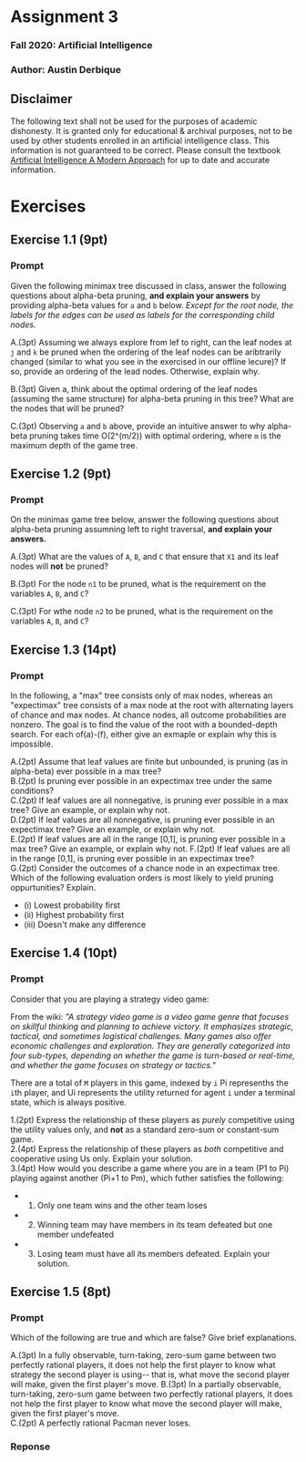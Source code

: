 # Assignment 3
### Fall 2020: Artificial Intelligence
### Author: Austin Derbique

## Disclaimer
The following text shall not be used for the purposes of academic dishonesty. It is granted only for educational & archival purposes, not to be used by other students enrolled in an artificial intelligence class. This information is not guaranteed to be correct. Please consult the textbook [Artificial Intelligence A Modern Approach](https://www.amazon.com/Artificial-Intelligence-Modern-Approach-3rd/dp/0136042597) for up to date and accurate information.

# Exercises 

## Exercise 1.1 (9pt)
### Prompt
Given the following minimax tree discussed in class, answer the following questions about alpha-beta pruning, **and explain your answers** by providing alpha-beta values for `a` and `b` below. *Except for the root node, the labels for the edges can be used as labels for the corresponding child nodes.*

A.(3pt) Assuming we always explore from lef to right, can the leaf nodes at `j` and `k` be pruned when the ordering of the leaf nodes can be aribtrarily changed (similar to what you see in the exercised in our offline lecure)? If so, provide an ordering of the lead nodes. Otherwise, explain why.

B.(3pt) Given a, think about the optimal ordering of the leaf nodes (assuming the same structure) for alpha-beta pruning in this tree? What are the nodes that will be pruned?

C.(3pt) Observing `a` and `b` above, provide an intuitive answer to why alpha-beta pruning takes time O(2^(m/2)) with optimal ordering, where `m` is the maximum depth of the game tree.

## Exercise 1.2 (9pt)
### Prompt
On the minimax game tree below, answer the following questions about alpha-beta pruning assumning left to right traversal, **and explain your answers.**

A.(3pt) What are the values of `A`, `B`, and `C` that ensure that `X1` and its leaf nodes will **not** be pruned?

B.(3pt) For the node `n1` to be pruned, what is the requirement on the variables `A`, `B`, and `C`?

C.(3pt) For wthe node `n2` to be pruned, what is the requirement on the variables `A`, `B`, and `C`?

## Exercise 1.3 (14pt)
### Prompt
In the following, a "max" tree consists only of max nodes, whereas an "expectimax" tree consists of a max node at the root with alternating layers of chance and max nodes. At chance nodes, all outcome probabilities are nonzero. The goal is to find the value of the root with a bounded-depth search. For each of(a)-(f), either give an exmaple or explain why this is impossible.

A.(2pt) Assume that leaf values are finite but unbounded, is pruning (as in alpha-beta) ever possible in a max tree?  
B.(2pt) Is pruning ever possible in an expectimax tree under the same conditions?  
C.(2pt) If leaf values are all nonnegative, is pruning ever possible in a max tree? Give an example, or explain why not.  
D.(2pt) If leaf values are all nonnegative, is pruning ever possible in an expectimax tree? Give an example, or explain why not.  
E.(2pt) If leaf values are all in the range [0,1], is pruning ever possible in a max tree? Give an example, or explain why not.
F.(2pt) If leaf values are all in the range [0,1], is pruning ever possible in an expectimax tree?  
G.(2pt) Consider the outcomes of a chance node in an expectimax tree. Which of the following evaluation orders is most likely to yield pruning oppurtunities? Explain.  
- (i) Lowest probability first
- (ii) Highest probability first  
- (iii) Doesn't make any difference

## Exercise 1.4 (10pt)
### Prompt
Consider that you are playing a strategy video game:  

From the wiki: *"A strategy video game is a video game genre that focuses on skillful thinking and planning to achieve victory. It emphasizes strategic, tactical, and sometimes logistical challenges. Many games also offer economic challenges and exploration. They are generally categorized into four sub-types, depending on whether the game is turn-based or real-time, and whether the game focuses on strategy or tactics."*

There are a total of `M` players in this game, indexed by `i` Pi represenths the `i`th player, and Ui represents the utility returned for agent `i` under a terminal state, which is always positive.  

1.(2pt) Express the relationship of these players as *purely* competitive using the utility values only, and **not** as a standard zero-sum or constant-sum game.  
2.(4pt) Express the relationship of these players as *both* competitive and cooperative using Us only. Explain your solution.  
3.(4pt) How would you describe a game where you are in a team (P1 to Pi) playing against another (Pi+1 to Pm), which futher satisfies the following:
- 1) Only one team wins and the other team loses
- 2) Winning team may have members in its team defeated but one member undefeated
- 3) Losing team must have all its members defeated. Explain your solution.

## Exercise 1.5 (8pt)
### Prompt
Which of the following are true and which are false? Give brief explanations.

A.(3pt) In a fully observable, turn-taking, zero-sum game between two perfectly rational players, it does not help the first player to know what strategy the second player is using-- that is, what move the second player will make, given the first player's move.
B.(3pt) In a partially observable, turn-taking, zero-sum game between two perfectly rational players, it does not help the first player to know what move the second player will make, given the first player's move.  
C.(2pt) A perfectly rational Pacman never loses.

### Reponse

